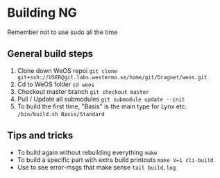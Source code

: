 Building NG
========================================================================
Remember not to use sudo all the time

General build steps
-------------------------------------------------------------------------
1. Clone down WeOS repoi
   `git clone git+ssh://USER@git.labs.westermo.se/home/git/Dragnet/weos.git`
2. Cd to WeOS folder
   `cd weos`
3. Checkout master branch
   `git checkout master`
4. Pull / Update all submodules
   `git submodule update --init`
5. To build the first time, "Basis" is the main type for Lynx etc.
   `/bin/build.sh Basis/Standard`

Tips and tricks
-----------------------------------------------------------------------
* To build again without rebuilding everything
  `make`
* To build a specific part with extra build printouts
  `make V=1 cli-build`
* Use to see error-msgs that make sense
  `tail build.log`
